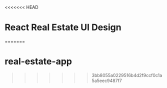 <<<<<<< HEAD
# React Real Estate UI Design
=======
# real-estate-app
>>>>>>> 3bb8055a0229516b4d2f9ccf0c1a5a5eec9487f7
